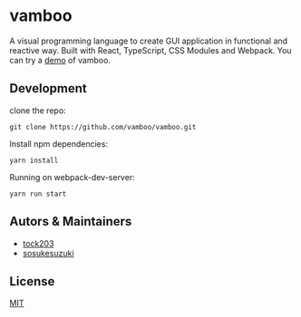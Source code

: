 # vamboo
A visual programming language to create GUI application in functional and reactive way.
Built with React, TypeScript, CSS Modules and Webpack.
You can try a [demo](https://vamboo.net/app.html) of vamboo.

## Development
clone the repo:
```
git clone https://github.com/vamboo/vamboo.git
```
Install npm dependencies:
```
yarn install
```
Running on webpack-dev-server:
```
yarn run start
```
## Autors & Maintainers
* [tock203](https://github.com/tock203)
* [sosukesuzuki](https://github.com/sosukesuzuki)

## License
[MIT](https://github.com/vamboo/vamboo/blob/master/LICENSE)
